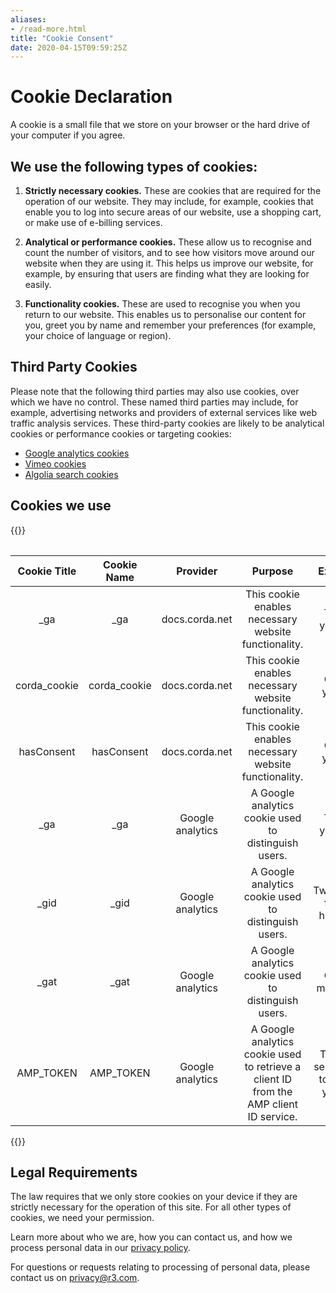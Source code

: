 ```yaml
---
aliases:
- /read-more.html
title: "Cookie Consent"
date: 2020-04-15T09:59:25Z
---
```


# Cookie Declaration

A cookie is a small file that we store on your browser or the hard drive of your computer if you agree.

## We use the following types of cookies:

1. **Strictly necessary cookies.** These are cookies that are required for the operation of our website. They may
    include, for example, cookies that enable you to log into secure areas of our website, use a shopping cart, or make
    use of e-billing services.

2. **Analytical or performance cookies.** These allow us to recognise and count the number of visitors, and to see how
    visitors move around our website when they are using it. This helps us improve our website, for example, by ensuring
    that users are finding what they are looking for easily.

3. **Functionality cookies.** These are used to recognise you when you return to our website. This enables us to
    personalise our content for you, greet you by name and remember your preferences (for example, your choice of
    language or region).

## Third Party Cookies

Please note that the following third parties may also use cookies, over which we have no control. These named third parties may include, for example, advertising networks and providers of external services like web traffic analysis services. These third-party cookies are likely to be analytical cookies or performance cookies or targeting cookies:

- [Google analytics cookies](https://policies.google.com/technologies/cookies)
- [Vimeo cookies](https://vimeo.com/cookie_policy/)
- [Algolia search cookies](https://www.algolia.com/policies/cookies/)

## Cookies we use

{{<table>}}

| Cookie Title |  Cookie Name |      Provider      |                                         Purpose                                        |            Expiry           |         Type        |
|:------------:|:------------:|:------------------:|:--------------------------------------------------------------------------------------:|:---------------------------:|:-------------------:|
|      _ga     |      _ga     |   docs.corda.net   |                  This cookie enables necessary website functionality.                  |          Two years.         | First party cookie. |
| corda_cookie | corda_cookie |   docs.corda.net   |                  This cookie enables necessary website functionality.                  |          One year.          | First party cookie. |
|  hasConsent  |  hasConsent  |   docs.corda.net   |                  This cookie enables necessary website functionality.                  |          One year.          | First party cookie. |
|      _ga     |      _ga     |  Google analytics  |                  A Google analytics cookie used to distinguish users.                  |          Two years.         | Third party cookie. |
|     _gid     |     _gid     |  Google analytics  |                  A Google analytics cookie used to distinguish users.                  |      Twenty-four hours.     | Third party cookie. |
|     _gat     |     _gat     |  Google analytics  |                  A Google analytics cookie used to distinguish users.                  |         One minute.         | Third party cookie. |
|   AMP_TOKEN  |   AMP_TOKEN  |  Google analytics  | A Google analytics cookie used to retrieve a client ID from the AMP client ID service. | Thirty seconds to one year. | Third party cookie. |

{{</table>}}

## Legal Requirements

The law requires that we only store cookies on your device if they are strictly necessary for the operation of this
site. For all other types of cookies, we need your permission.

Learn more about who we are, how you can contact us, and how we process personal data in our [privacy policy](https://www.r3.com/privacy-policy/).

For questions or requests relating to processing of personal data, please contact us on [privacy@r3.com](mailto:privacy@r3.com).
